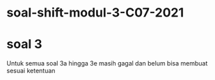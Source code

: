 # soal-shift-modul-3-C07-2021

# soal 3
 Untuk semua soal 3a hingga 3e masih gagal dan belum bisa membuat sesuai ketentuan
